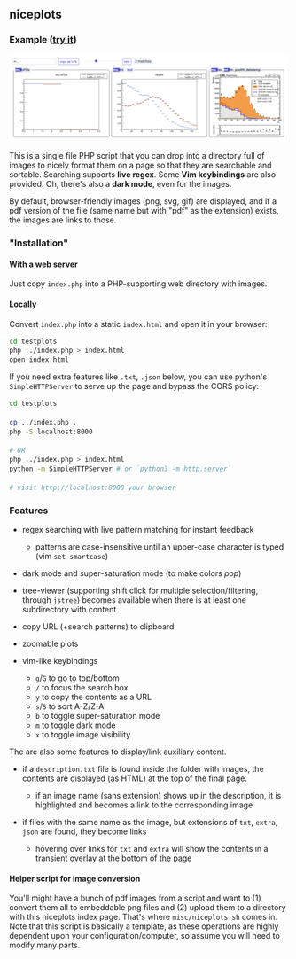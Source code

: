 ## niceplots

### Example ([try it](http://aminnj.github.io/niceplots/))

![example](misc/example.png)


This is a single file PHP script that you can drop into a directory full of images to nicely
format them on a page so that they are searchable and sortable. Searching supports **live regex**.
Some **Vim keybindings** are also provided. Oh, there's also a **dark mode**, even for the images.

By default, browser-friendly images (png, svg, gif) are displayed, and if a pdf version of the file
(same name but with "pdf" as the extension) exists, the images are links to those.

### "Installation"

#### With a web server 

Just copy `index.php` into a PHP-supporting web directory with images.

#### Locally

Convert `index.php` into a static `index.html` and open it in your browser:
```bash
cd testplots
php ../index.php > index.html
open index.html
```

If you need extra features like `.txt`, `.json` below, you can use python's `SimpleHTTPServer`
to serve up the page and bypass the CORS policy:
```bash
cd testplots

cp ../index.php . 
php -S localhost:8000

# OR
php ../index.php > index.html
python -m SimpleHTTPServer # or `python3 -m http.server`

# visit http://localhost:8000 your browser
```

### Features

* regex searching with live pattern matching for instant feedback
  * patterns are case-insensitive until an upper-case character is typed (vim `set smartcase`)

* dark mode and super-saturation mode (to make colors _pop_)

* tree-viewer (supporting shift click for multiple selection/filtering, through `jstree`) becomes
available when there is at least one subdirectory with content

* copy URL (+search patterns) to clipboard

* zoomable plots

* vim-like keybindings 
  * `g`/`G` to go to top/bottom
  * `/` to focus the search box
  * `y` to copy the contents as a URL
  * `s`/`S` to sort A-Z/Z-A
  * `b` to toggle super-saturation mode
  * `m` to toggle dark mode
  * `x` to toggle image visibility

The are also some features to display/link auxiliary content.

* if a `description.txt` file is found inside the folder with images, the contents are displayed (as HTML)
at the top of the final page.
  * if an image name (sans extension) shows up in the description, it is highlighted and becomes a link to the corresponding image

* if files with the same name as the image, but extensions of `txt`, `extra`, `json` are found, they become links
  * hovering over links for `txt` and `extra` will show the contents in a transient overlay at the bottom of the page

#### Helper script for image conversion

You'll might have a bunch of pdf images from a script and want to (1)
convert them all to embeddable png files and (2) upload them to a directory
with this niceplots index page.  That's where `misc/niceplots.sh` comes in. Note that
this script is basically a template, as these operations are highly dependent
upon your configuration/computer, so assume you will need to modify many parts.

